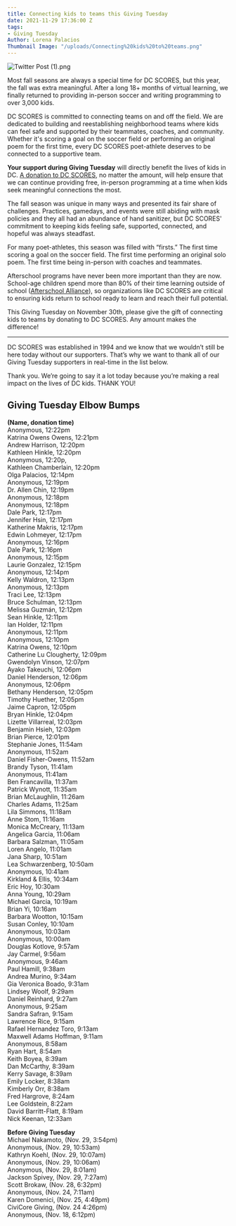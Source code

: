 ```yaml
---
title: Connecting kids to teams this Giving Tuesday
date: 2021-11-29 17:36:00 Z
tags:
- Giving Tuesday
Author: Lorena Palacios
Thumbnail Image: "/uploads/Connecting%20kids%20to%20teams.png"
---
```


![Twitter Post (1).png](/uploads/Twitter%20Post%20(1).png)

Most fall seasons are always a special time for DC SCORES, but this year, the fall was extra meaningful. After a long 18+ months of virtual learning, we finally returned to providing in-person soccer and writing programming to over 3,000 kids.

DC SCORES is committed to connecting teams on and off the field. We are dedicated to building and reestablishing neighborhood teams where kids can feel safe and supported by their teammates, coaches, and community. Whether it's scoring a goal on the soccer field or performing an original poem for the first time, every DC SCORES poet-athlete deserves to be connected to a supportive team.

**Your support during Giving Tuesday** will directly benefit the lives of kids in DC. [A donation to DC SCORES](https://bit.ly/SCORESGT21), no matter the amount, will help ensure that we can continue providing free, in-person programming at a time when kids seek meaningful connections the most.





The fall season was unique in many ways and presented its fair share of challenges. Practices, gamedays, and events were still abiding with mask policies and they all had an abundance of hand sanitizer, but DC SCORES' commitment to keeping kids feeling safe, supported, connected, and hopeful was always steadfast.

For many poet-athletes, this season was filled with “firsts.” The first time scoring a goal on the soccer field. The first time performing an original solo poem. The first time being in-person with coaches and teammates. 

Afterschool programs have never been more important than they are now. School-age children spend more than 80% of their time learning outside of school ([Afterschool Alliance](http://afterschoolalliance.org/documents/Afterschool-Essential-for-COVID-recovery_national-January-2021.pdf)), so organizations like DC SCORES are critical to ensuring kids return to school ready to learn and reach their full potential. 

This Giving Tuesday on November 30th, please give the gift of connecting kids to teams by donating to DC SCORES. Any amount makes the difference!

---

DC SCORES was established in 1994 and we know that we wouldn’t still be here today without our supporters. That’s why we want to thank all of our Giving Tuesday supporters in real-time in the list below.

Thank you. We’re going to say it a lot today because you’re making a real impact on the lives of DC kids. THANK YOU!

## Giving Tuesday Elbow Bumps

**(Name, donation time)** <br>
Anonymous, 12:22pm <br>
Katrina Owens Owens, 12:21pm <br>
Andrew Harrison, 12:20pm <br>
Kathleen Hinkle, 12:20pm <br>
Anonymous, 12:20p, <br>
Kathleen Chamberlain, 12:20pm <br>
Olga Palacios, 12:14pm <br>
Anonymous, 12:19pm <br>
Dr. Allen Chin, 12:19pm <br>
Anonymous, 12:18pm <br>
Anonymous, 12:18pm <br>
Dale Park, 12:17pm <br>
Jennifer Hsin, 12:17pm <br>
Katherine Makris, 12:17pm <br>
Edwin Lohmeyer, 12:17pm <br>
Anonymous, 12:16pm <br>
Dale Park, 12:16pm <br>
Anonymous, 12:15pm <br>
Laurie Gonzalez, 12:15pm <br>
Anonymous, 12:14pm <br>
Kelly Waldron, 12:13pm <br>
Anonymous, 12:13pm <br>
Traci Lee, 12:13pm <br>
Bruce Schulman, 12:13pm <br>
Melissa Guzmán, 12:12pm <br>
Sean Hinkle, 12:11pm <br>
Ian Holder, 12:11pm <br>
Anonymous, 12:11pm <br>
Anonymous, 12:10pm <br>
Katrina Owens, 12:10pm <br>
Catherine Lu Clougherty, 12:09pm <br>
Gwendolyn Vinson, 12:07pm <br>
Ayako Takeuchi, 12:06pm <br>
Daniel Henderson, 12:06pm <br>
Anonymous, 12:06pm <br>
Bethany Henderson, 12:05pm <br>
Timothy Huether, 12:05pm <br>
Jaime Capron, 12:05pm <br>
Bryan Hinkle, 12:04pm <br>
Lizette Villarreal, 12:03pm <br>
Benjamin Hsieh, 12:03pm <br>
Brian Pierce, 12:01pm <br>
Stephanie Jones, 11:54am <br>
Anonymous, 11:52am <br>
Daniel Fisher-Owens, 11:52am <br>
Brandy Tyson, 11:41am <br>
Anonymous, 11:41am <br>
Ben Francavilla, 11:37am <br>
Patrick Wynott, 11:35am <br>
Brian McLaughlin, 11:26am <br>
Charles Adams, 11:25am <br>
Lila Simmons, 11:18am <br>
Anne Stom, 11:16am <br>
Monica McCreary, 11:13am <br>
Angelica Garcia, 11:06am <br>
Barbara Salzman, 11:05am <br>
Loren Angelo, 11:01am <br>
Jana Sharp, 10:51am <br>
Lea Schwarzenberg, 10:50am <br>
Anonymous, 10:41am <br>
Kirkland & Ellis, 10:34am <br>
Eric Hoy, 10:30am <br>
Anna Young, 10:29am <br>
Michael Garcia, 10:19am <br>
Brian Yi, 10:16am <br>
Barbara Wootton, 10:15am <br>
Susan Conley, 10:10am <br>
Anonymous, 10:03am <br>
Anonymous, 10:00am <br>
Douglas Kotlove, 9:57am <br>
Jay Carmel, 9:56am <br>
Anonymous, 9:46am <br>
Paul Hamill, 9:38am <br>
Andrea Murino, 9:34am <br>
Gia Veronica Boado, 9:31am <br>
Lindsey Woolf, 9:29am <br>
Daniel Reinhard, 9:27am <br>
Anonymous, 9:25am <br>
Sandra Safran, 9:15am <br>
Lawrence Rice, 9:15am <br>
Rafael Hernandez Toro, 9:13am <br>
Maxwell Adams Hoffman, 9:11am <br>
Anonymous, 8:58am <br>
Ryan Hart, 8:54am <br>
Keith Boyea, 8:39am <br>
Dan McCarthy, 8:39am <br>
Kerry Savage, 8:39am <br>
Emily Locker, 8:38am <br>
Kimberly Orr, 8:38am <br>
Fred Hargrove, 8:24am <br>
Lee Goldstein, 8:22am <br>
David Barritt-Flatt, 8:19am <br>
Nick Keenan, 12:33am <br>

**Before Giving Tuesday** <br>
Michael Nakamoto, (Nov. 29, 3:54pm) <br>
Anonymous, (Nov. 29, 10:53am) <br>
Kathryn Koehl, (Nov. 29, 10:07am) <br>
Anonymous, (Nov. 29, 10:06am) <br>
Anonymous, (Nov. 29, 8:01am) <br>
Jackson Spivey, (Nov. 29, 7:27am) <br>
Scott Brokaw, (Nov. 28, 6:32pm) <br>
Anonymous, (Nov. 24, 7:11am) <br>
Karen Domenici, (Nov. 25, 4:49pm) <br>
CiviCore Giving, (Nov. 24 4:26pm) <br>
Anonymous, (Nov. 18, 6:12pm) <br>